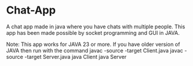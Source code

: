# Chat-App
A chat app made in java where you have chats with multiple people. This app has been made possible by socket programming and GUI in JAVA.

Note: This app works for JAVA 23 or more. If you have older version of JAVA then run with the command
javac -source <version> -target <version> Client.java
javac -source <version> -target <version> Server.java
java Client
java Server
